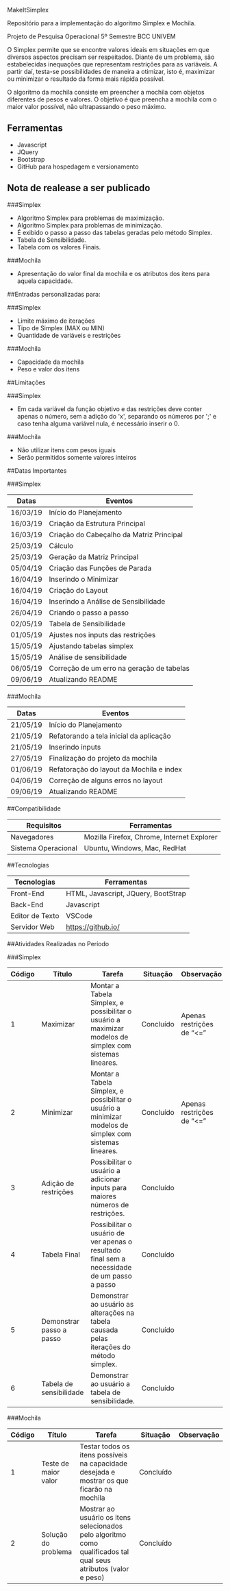 MakeItSimplex

Repositório para a implementação do algoritmo Simplex e Mochila.

Projeto de Pesquisa Operacional
5º Semestre BCC UNIVEM

O Simplex permite que se encontre valores ideais em situações em que diversos aspectos precisam ser respeitados. Diante de um problema, são estabelecidas inequações que representam restrições para as variáveis. A partir daí, testa-se possibilidades de maneira a otimizar, isto é, maximizar ou minimizar o resultado da forma mais rápida possível.

O algoritmo da mochila consiste em preencher a mochila com objetos diferentes de pesos e valores. O objetivo é que preencha a mochila com o maior valor possível, não ultrapassando o peso máximo.


## Ferramentas

- Javascript
- JQuery
- Bootstrap
- GitHub para hospedagem e versionamento

## Nota de realease a ser publicado

###Simplex

- Algoritmo Simplex para problemas de maximização.
- Algoritmo Simplex para problemas de minimização.
- É exibido o passo a passo das tabelas geradas pelo método Simplex.
- Tabela de Sensibilidade.
- Tabela com os valores Finais.

###Mochila

- Apresentação do valor final da mochila e os atributos dos itens para aquela capacidade.

##Entradas personalizadas para:

###Simplex

- Limite máximo de iterações
- Tipo de Simplex (MAX ou MIN)
- Quantidade de variáveis e restrições

###Mochila
- Capacidade da mochila
- Peso e valor dos itens

##Limitações

###Simplex

- Em cada variável da função objetivo e das restrições deve conter apenas o número, sem a adição do 'x', separando os números por ';' e caso tenha alguma variável nula, é necessário inserir o 0.


###Mochila

- Não utilizar itens com pesos iguais
- Serão permitidos somente valores inteiros


##Datas Importantes

###Simplex

Datas | Eventos
----------- | ------
16/03/19    | Início do Planejamento
16/03/19    | Criação da Estrutura Principal
16/03/19    | Criação do Cabeçalho da Matriz Principal
25/03/19    | Cálculo
25/03/19    | Geração da Matriz Principal
05/04/19    | Criação das Funções de Parada
16/04/19    | Inserindo o Minimizar
16/04/19    | Criação do Layout
16/04/19    | Inserindo a Análise de Sensibilidade
26/04/19    | Criando o passo a passo
02/05/19    | Tabela de Sensibilidade
01/05/19    | Ajustes nos inputs das restrições
15/05/19    | Ajustando tabelas simplex
15/05/19    | Análise de sensibilidade
06/05/19    | Correção de um erro na geração de tabelas
09/06/19    | Atualizando README


###Mochila

Datas | Eventos
---------- | ------
21/05/19   | Início do Planejamento
21/05/19   | Refatorando a tela inicial da aplicação
21/05/19   | Inserindo inputs 
27/05/19   | Finalização do projeto da mochila
01/06/19   | Refatoração do layout da Mochila e index
04/06/19   | Correção de alguns erros no layout
09/06/19   | Atualizando README

##Compatibilidade

Requisitos | Ferramentas
--------- | ------
Navegadores     | Mozilla Firefox, Chrome, Internet Explorer
Sistema Operacional    | Ubuntu, Windows, Mac, RedHat

##Tecnologias

Tecnologias | Ferramentas
--------- | ------
Front-End     | HTML, Javascript, JQuery, BootStrap
Back-End    | Javascript
Editor de Texto  | VSCode
Servidor Web    | https://github.io/

##Atividades Realizadas no Período

###Simplex

Código | Título | Tarefa | Situação | Observação
--------- | ------ | -------| -------| -------
1 | Maximizar | Montar a Tabela Simplex, e possibilitar o usuário a maximizar modelos de simplex com sistemas lineares. | Concluído | Apenas restrições de “<=”
2 | Minimizar | Montar a Tabela Simplex, e possibilitar o usuário a minimizar modelos de simplex com sistemas lineares. | Concluído | Apenas restrições de “<=”
3 | Adição de restrições | Possibilitar o usuário a adicionar inputs para maiores números de restrições. | Concluído |
4 | Tabela Final | Possibilitar o usuário de ver apenas o resultado final sem a necessidade de um passo a passo | Concluído |
5 | Demonstrar passo a passo | Demonstrar ao usuário as alterações na tabela causada pelas iterações do método simplex. | Concluído|
6  | Tabela de sensibilidade | Demonstrar ao usuário a tabela de sensibilidade. |Concluído|

###Mochila

Código | Título | Tarefa | Situação | Observação
--------- | ------ | -------| -------| -------
1 | Teste de maior valor | Testar todos os itens possíveis na capacidade desejada e mostrar os que ficarão na mochila | Concluído |
2 | Solução do problema | Mostrar ao usuário os itens selecionados pelo algoritmo como qualificados tal qual seus atributos (valor e peso) | Concluído |
